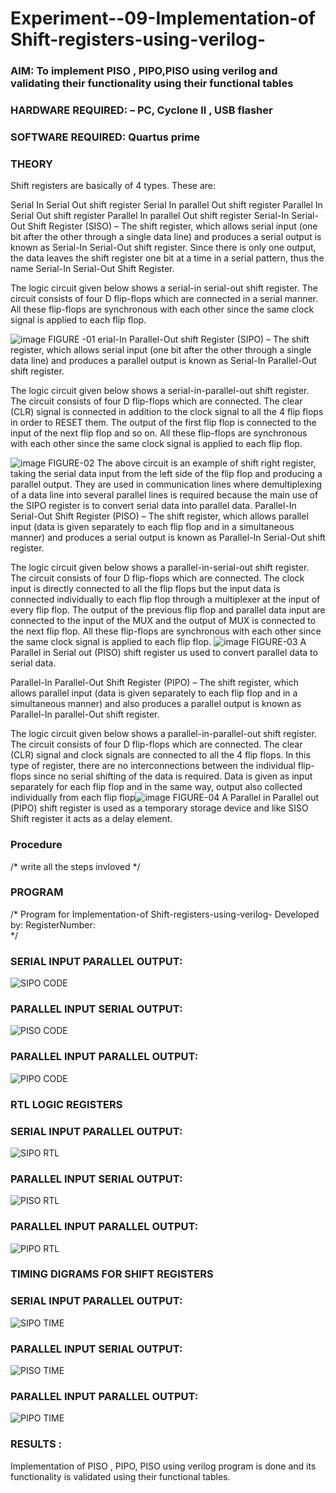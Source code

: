 
# Experiment--09-Implementation-of Shift-registers-using-verilog-
### AIM: To implement PISO , PIPO,PISO  using verilog and validating their functionality using their functional tables
### HARDWARE REQUIRED:  – PC, Cyclone II , USB flasher
### SOFTWARE REQUIRED:   Quartus prime
### THEORY 
Shift registers are basically of 4 types. These are:

Serial In Serial Out shift register
Serial In parallel Out shift register
Parallel In Serial Out shift register
Parallel In parallel Out shift register
Serial-In Serial-Out Shift Register (SISO) –
The shift register, which allows serial input (one bit after the other through a single data line) and produces a serial output is known as Serial-In Serial-Out shift register. Since there is only one output, the data leaves the shift register one bit at a time in a serial pattern, thus the name Serial-In Serial-Out Shift Register.

The logic circuit given below shows a serial-in serial-out shift register. The circuit consists of four D flip-flops which are connected in a serial manner. All these flip-flops are synchronous with each other since the same clock signal is applied to each flip flop.

![image](https://user-images.githubusercontent.com/36288975/172337366-540cc45e-11fe-4cce-9503-560dc704bc7d.png)
FIGURE -01 
erial-In Parallel-Out shift Register (SIPO) –
The shift register, which allows serial input (one bit after the other through a single data line) and produces a parallel output is known as Serial-In Parallel-Out shift register.

The logic circuit given below shows a serial-in-parallel-out shift register. The circuit consists of four D flip-flops which are connected. The clear (CLR) signal is connected in addition to the clock signal to all the 4 flip flops in order to RESET them. The output of the first flip flop is connected to the input of the next flip flop and so on. All these flip-flops are synchronous with each other since the same clock signal is applied to each flip flop.

![image](https://user-images.githubusercontent.com/36288975/172337438-03416c7e-7c9d-4939-ba34-c355b9fc79c5.png)
FIGURE-02
The above circuit is an example of shift right register, taking the serial data input from the left side of the flip flop and producing a parallel output. They are used in communication lines where demultiplexing of a data line into several parallel lines is required because the main use of the SIPO register is to convert serial data into parallel data.
Parallel-In Serial-Out Shift Register (PISO) –
The shift register, which allows parallel input (data is given separately to each flip flop and in a simultaneous manner) and produces a serial output is known as Parallel-In Serial-Out shift register.

The logic circuit given below shows a parallel-in-serial-out shift register. The circuit consists of four D flip-flops which are connected. The clock input is directly connected to all the flip flops but the input data is connected individually to each flip flop through a multiplexer at the input of every flip flop. The output of the previous flip flop and parallel data input are connected to the input of the MUX and the output of MUX is connected to the next flip flop. All these flip-flops are synchronous with each other since the same clock signal is applied to each flip flop.
![image](https://user-images.githubusercontent.com/36288975/172337544-1632407f-1743-4b17-b480-00663d01e59f.png)
FIGURE-03
A Parallel in Serial out (PISO) shift register us used to convert parallel data to serial data.

Parallel-In Parallel-Out Shift Register (PIPO) –
The shift register, which allows parallel input (data is given separately to each flip flop and in a simultaneous manner) and also produces a parallel output is known as Parallel-In parallel-Out shift register.

The logic circuit given below shows a parallel-in-parallel-out shift register. The circuit consists of four D flip-flops which are connected. The clear (CLR) signal and clock signals are connected to all the 4 flip flops. In this type of register, there are no interconnections between the individual flip-flops since no serial shifting of the data is required. Data is given as input separately for each flip flop and in the same way, output also collected individually from each flip flop![image](https://user-images.githubusercontent.com/36288975/172337661-babb1f90-6286-4d14-8cbd-26a380ee085e.png)
FIGURE-04
A Parallel in Parallel out (PIPO) shift register is used as a temporary storage device and like SISO Shift register it acts as a delay element.

### Procedure
/* write all the steps invloved */



### PROGRAM 
/*
Program for  Implementation-of Shift-registers-using-verilog-
Developed by: 
RegisterNumber:  
*/
### SERIAL INPUT PARALLEL OUTPUT:
![SIPO CODE](https://github.com/Dhanusha17/Exercise-09-Shift-registers-using-verilog-/assets/151549957/e7f1edd2-cade-4db6-a56f-621c47f9de43)

### PARALLEL INPUT SERIAL OUTPUT:
![PISO CODE](https://github.com/Dhanusha17/Exercise-09-Shift-registers-using-verilog-/assets/151549957/a5316c26-e29c-4a6b-aa41-0fe82179cefe)

### PARALLEL INPUT PARALLEL OUTPUT:
![PIPO CODE](https://github.com/Dhanusha17/Exercise-09-Shift-registers-using-verilog-/assets/151549957/aee4fb24-d9b6-4065-a94d-c5f600461a47)

### RTL LOGIC  REGISTERS   
### SERIAL INPUT PARALLEL OUTPUT:
![SIPO RTL](https://github.com/Dhanusha17/Exercise-09-Shift-registers-using-verilog-/assets/151549957/3b72e302-6cac-4121-bb0f-fc90a3773a9c)

### PARALLEL INPUT SERIAL OUTPUT:
![PISO RTL](https://github.com/Dhanusha17/Exercise-09-Shift-registers-using-verilog-/assets/151549957/5c70b1da-1359-4c5d-83d5-cc28cd65c5a4)

### PARALLEL INPUT PARALLEL OUTPUT:
![PIPO RTL](https://github.com/Dhanusha17/Exercise-09-Shift-registers-using-verilog-/assets/151549957/3671a5cf-ad9f-4855-83ef-6302d199124a)

### TIMING DIGRAMS FOR SHIFT REGISTERS
### SERIAL INPUT PARALLEL OUTPUT:
![SIPO TIME](https://github.com/Dhanusha17/Exercise-09-Shift-registers-using-verilog-/assets/151549957/647db7b8-c808-49c5-8d17-2ce85f07fcbf)

### PARALLEL INPUT SERIAL OUTPUT:
![PISO TIME](https://github.com/Dhanusha17/Exercise-09-Shift-registers-using-verilog-/assets/151549957/e7fc9d76-9f90-496d-a60c-2a9e9fd1337f)

### PARALLEL INPUT PARALLEL OUTPUT:
![PIPO TIME](https://github.com/Dhanusha17/Exercise-09-Shift-registers-using-verilog-/assets/151549957/7ef913dd-e4cf-4fc5-b8ae-41fc13fa8185)

### RESULTS :
Implementation of PISO , PIPO, PISO using verilog program is done and its functionality is validated
using their functional tables.
